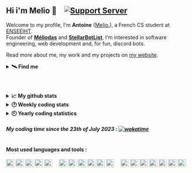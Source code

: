## Hi i'm Melio 👋 &ensp; [![Support Server](https://img.shields.io/discord/738122381062832180.svg?label=My%20server&logo=discord&logoColor=ffffff&color=7389D8&labelColor=6A7EC2)](https://discord.gg/G6WQsMQShZ)

Welcome to my profile, I'm **Antoine** ([Melio.](https://discord.gg/G6WQsMQShZ)), a French CS student at [ENSEEIHT](https://www.enseeiht.fr/fr/index.html).  
Founder of **[Méliodas](https://meliodas.antoinemcx.fr)** and **[StellarBotList](https://stellarbotlist.com)**, I'm interested in software engineering, web development and, for fun, discord bots.  

Read more about me, my work and my projects on [my website](https://antoinemcx.fr).

<details>
  <summary><b>🛰️ Find me</b></summary>

  * Website - **[My personal website](https://antoinemcx.fr)**
  * Email - [contact@antoinemcx.fr](mailto:contact@antoinemcx.fr)
  * Twitter - [@dev_melio](https://twitter.com/dev_melio)
  * Discord - **[My server dedicated to development](https://discord.gg/G6WQsMQShZ)**
</details>

#

<br>
<details>
  <summary><b>📈 My github stats</b></summary>
  
  <picture>
    <source
      srcset="https://github-readme-stats.vercel.app/api?username=antoinemcx&hide=prs,issues&show_icons=true&theme=dark&count_private=true&line-height=15&hide_rank=true&card_width=350"
      media="(prefers-color-scheme: dark)"
    />
    <source
      srcset="https://github-readme-stats.vercel.app/api?username=antoinemcx&hide=prs,issues&show_icons=true&theme=light&count_private=true&line-height=15&hide_rank=true&card_width=350"
      media="(prefers-color-scheme: light), (prefers-color-scheme: no-preference)"
    />
    <img height="150" align="center" src="https://github-readme-stats.vercel.app/api?username=antoinemcx&hide=prs,issues&show_icons=true&theme=light&count_private=true&line-height=15&hide_rank=true&card_width=350" />
  </picture>
  &ensp;
  <picture>
    <source
      srcset="https://github-readme-stats.vercel.app/api/top-langs?username=antoinemcx&theme=dark&layout=compact&count_private=true&hide_title=true"
      media="(prefers-color-scheme: dark)"
    />
    <source
      srcset="https://github-readme-stats.vercel.app/api/top-langs?username=antoinemcx&theme=light&layout=compact&count_private=true&hide_title=true"
      media="(prefers-color-scheme: light), (prefers-color-scheme: no-preference)"
    />
    <img height="150" align="center" src="https://github-readme-stats.vercel.app/api/top-langs?username=antoinemcx&theme=light&layout=compact&count_private=true&hide_title=true" />
  </picture>
</details>

<details>
  <summary><b>🕐 Weekly coding stats</b></summary>
  
  <!--START_SECTION:waka-->

```txt
Java              15 hrs 49 mins  █████████████████░░░░░░░░   67.48 %
TypeScript        3 hrs 36 mins   ████░░░░░░░░░░░░░░░░░░░░░   15.41 %
Vue.js            1 hr 53 mins    ██░░░░░░░░░░░░░░░░░░░░░░░   08.06 %
SQL               57 mins         █░░░░░░░░░░░░░░░░░░░░░░░░   04.06 %
```

<!--END_SECTION:waka-->

</details>
<details>
  <summary><b>🕙 Yearly coding statistics</b></summary>
  
  <b>› Time per language :</b>  
  <picture>
    <source
      srcset="https://github-readme-stats.vercel.app/api/wakatime?username=melio&langs_count=8&hide_title=true&line_height=23&theme=dark"
      media="(prefers-color-scheme: dark)"
    />
    <source
      srcset="https://github-readme-stats.vercel.app/api/wakatime?username=melio&langs_count=8&hide_title=true&line_height=23"
      media="(prefers-color-scheme: light), (prefers-color-scheme: no-preference)"
    />
    <img src="https://github-readme-stats.vercel.app/api/wakatime?username=melio&langs_count=8&hide_title=true&line_height=23" />
  </picture>

  <div>
    <b>› Coding activity :</b>
    <table>
      <tr>
        <td>
          <picture>
            <source
              srcset="https://wakatime.com/share/@melio/9c7a8c90-3c51-4b6f-900b-d4d32dadb62f.png"
              media="(prefers-color-scheme: dark)"
            />
            <source
              srcset="https://wakatime.com/share/@melio/56ffd71c-4019-4bfe-bab5-706cc894dd59.png"
              media="(prefers-color-scheme: light), (prefers-color-scheme: no-preference)"
            />
            <a href="https://wakatime.com/@70c9cecc-df19-4600-9919-f5dd6fd9b222">
              <img src="https://wakatime.com/share/@melio/56ffd71c-4019-4bfe-bab5-706cc894dd59.png" />
            </a>
          </picture>
        </td>
      </tr>
    </table>
  </div>
</details>

##### My coding time since the 23th of July 2023 : [![wakatime](https://wakatime.com/badge/user/70c9cecc-df19-4600-9919-f5dd6fd9b222.svg)](https://wakatime.com/@70c9cecc-df19-4600-9919-f5dd6fd9b222)

#

#### Most used languages and tools :
<p> <!-- +mariadb -->
    <code><a href="https://www.jetbrains.com/fr-fr/idea/"><img height="22" src="https://skillicons.dev/icons?i=idea"></a></code>
    <code><a href="https://code.visualstudio.com/"><img height="22" src="https://skillicons.dev/icons?i=vscode"></a></code>
    <code><a href="https://www.debian.org/index.fr.html"><img height="22" src="https://skillicons.dev/icons?i=debian"></a></code>
    <code><a href="https://git-scm.com/"><img height="22" src="https://skillicons.dev/icons?i=git"></a></code>
    <code><a href="https://www.docker.com"><img height="22" src="https://skillicons.dev/icons?i=docker"></a></code>
    &ensp;&ensp;<code><a href="https://java.com/"><img height="22" src="https://skillicons.dev/icons?i=java"></a></code>
    <code><a href="https://spring.io/projects/spring-boot"><img height="22" src="https://skillicons.dev/icons?i=spring"></a></code>
    <code><a href="https://javascript.com/"><img height="22" src="https://skillicons.dev/icons?i=js"></a></code>
    <code><a href="https://www.typescriptlang.org/"><img height="22" src="https://skillicons.dev/icons?i=ts"></a></code>
    <code><a href="https://nodejs.org/"><img height="22" src="https://skillicons.dev/icons?i=nodejs"></a></code>
    <code><a href="https://www.mysql.com/"><img height="22" src="https://skillicons.dev/icons?i=mysql"></a></code>
    &ensp;&ensp;<code><a href="https://html.spec.whatwg.org/"><img height="22" src="https://skillicons.dev/icons?i=html"></a></code>
    <code><a href="https://www.w3.org/TR/CSS/#css"><img height="22" src="https://skillicons.dev/icons?i=css"></a></code>
    <code><a href="https://https://tailwindcss.com/"><img height="22" src="https://skillicons.dev/icons?i=tailwind"></a></code>
    <code><a href="https://react.dev/"><img height="22" src="https://skillicons.dev/icons?i=react"></a></code>
    <code><a href="https://nextjs.org/"><img height="22" src="https://skillicons.dev/icons?i=next"></a></code>
    <code><a href="https://vuejs.org"><img height="22" src="https://skillicons.dev/icons?i=vue"></a></code>
    <code><a href="https://nuxt.com"><img height="22" src="https://skillicons.dev/icons?i=nuxt"></a></code>
</p>
